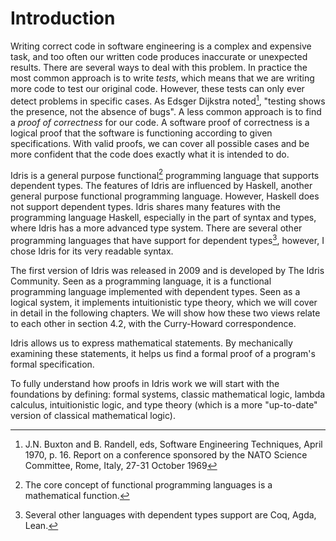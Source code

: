 # Introduction

Writing correct code in software engineering is a complex and expensive task, and too often our written code produces inaccurate or unexpected results. There are several ways to deal with this problem. In practice the most common approach is to write _tests_, which means that we are writing more code to test our original code. However, these tests can only ever detect problems in specific cases. As Edsger Dijkstra noted[^intron1], "testing shows the presence, not the absence of bugs". A less common approach is to find a _proof of correctness_ for our code. A software proof of correctness is a logical proof that the software is functioning according to given specifications. With valid proofs, we can cover all possible cases and be more confident that the code does exactly what it is intended to do.

Idris is a general purpose functional[^intron2] programming language that supports dependent types. The features of Idris are influenced by Haskell, another general purpose functional programming language. However, Haskell does not support dependent types. Idris shares many features with the programming language Haskell, especially in the part of syntax and types, where Idris has a more advanced type system. There are several other programming languages that have support for dependent types[^intron3], however, I chose Idris for its very readable syntax.

The first version of Idris was released in 2009 and is developed by The Idris Community. Seen as a programming language, it is a functional programming language implemented with dependent types. Seen as a logical system, it implements intuitionistic type theory, which we will cover in detail in the following chapters. We will show how these two views relate to each other in section 4.2, with the Curry-Howard correspondence.

Idris allows us to express mathematical statements. By mechanically examining these statements, it helps us find a formal proof of a program's formal specification.

To fully understand how proofs in Idris work we will start with the foundations by defining: formal systems, classic mathematical logic, lambda calculus, intuitionistic logic, and type theory (which is a more "up-to-date" version of classical mathematical logic).

[^intron1]: J.N. Buxton and B. Randell, eds, Software Engineering Techniques, April 1970, p. 16. Report on a conference sponsored by the NATO Science Committee, Rome, Italy, 27-31 October 1969

[^intron2]: The core concept of functional programming languages is a mathematical function.

[^intron3]: Several other languages with dependent types support are Coq, Agda, Lean.
